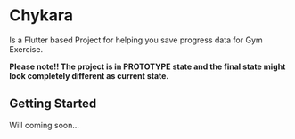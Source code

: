 # Chykara

Is a Flutter based Project for helping you save progress data for Gym Exercise.

<b>Please note!! The project is in PROTOTYPE state and the final state might look completely different as current state.</b>

## Getting Started

Will coming soon...
